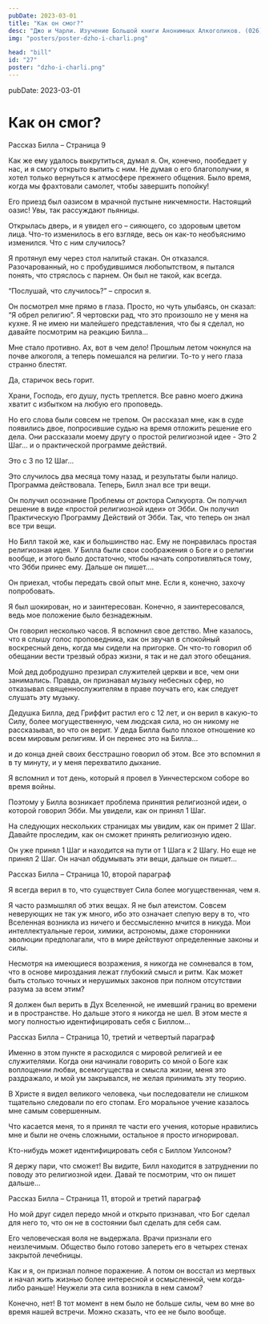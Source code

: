 ```yaml
---
pubDate: 2023-03-01
title: "Как он смог?"
desc: "Джо и Чарли. Изучение Большой книги Анонимных Алкоголиков. (026)"
img: "posters/poster-dzho-i-charli.png"

head: "bill"
id: "27"
poster: "dzho-i-charli.png"
---
```


pubDate: 2023-03-01

# Как он смог?

Рассказ Билла – Страница 9

Как же ему удалось выкрутиться, думал я. Он, конечно, пообедает у нас, и я смогу открыто выпить с ним. Не думая о его благополучии, я хотел только вернуться к атмосфере прежнего общения. Было время, когда мы фрахтовали самолет, чтобы завершить попойку!

Его приезд был оазисом в мрачной пустыне никчемности. Настоящий оазис! Увы, так рассуждают пьяницы.

Открылась дверь, и я увидел его – сияющего, со здоровым цветом лица. Что-то изменилось в его взгляде, весь он как-то необъяснимо изменился. Что с ним случилось?

Я протянул ему через стол налитый стакан. Он отказался. Разочарованный, но с пробудившимся любопытством, я пытался понять, что стряслось с парнем. Он был не такой, как всегда.

“Послушай, что случилось?” – спросил я.

Он посмотрел мне прямо в глаза. Просто, но чуть улыбаясь, он сказал: “Я обрел религию”.
Я чертовски рад, что это произошло не у меня на кухне. Я не имею ни малейшего представления, что бы я сделал, но давайте посмотрим на реакцию Билла…

Мне стало противно. Ах, вот в чем дело! Прошлым летом чокнулся на почве алкоголя, а теперь помешался на религии. То-то у него глаза странно блестят.

Да, старичок весь горит.

Храни, Господь, его душу, пусть треплется. Все равно моего джина хватит с избытком на любую его проповедь.

Но его слова были совсем не трепом. Он рассказал мне, как в суде появились двое, попросившие судью на время отложить решение его дела. Они рассказали моему другу о простой религиозной идее - Это 2 Шаг…
и о практической программе действий.

Это с 3 по 12 Шаг…

Это случилось два месяца тому назад, и результаты были налицо. Программа действовала.
Теперь, Билл знал все три вещи.

Он получил осознание Проблемы от доктора Силкуорта. Он получил решение в виде «простой религиозной идеи» от Эбби. Он получил Практическую Программу Действий от Эбби. Так, что теперь он знал все три вещи.

Но Билл такой же, как и большинство нас. Ему не понравилась простая религиозная идея. У Билла были свои соображения о Боге и о религии вообще, и этого было достаточно, чтобы начать сопротивляться тому, что Эбби принес ему. Дальше он пишет….

Он приехал, чтобы передать свой опыт мне. Если я, конечно, захочу попробовать.

Я был шокирован, но и заинтересован. Конечно, я заинтересовался, ведь мое положение было безнадежным.

Он говорил несколько часов. Я вспомнил свое детство. Мне казалось, что я слышу голос проповедника, как он звучал в спокойный воскресный день, когда мы сидели на пригорке. Он что-то говорил об обещании вести трезвый образ жизни, я так и не дал этого обещания.

Мой дед добродушно презирал служителей церкви и все, чем они занимались. Правда, он признавал музыку небесных сфер, но отказывал священнослужителям в праве поучать его, как следует слушать эту музыку.

Дедушка Билла, дед Гриффит растил его с 12 лет, и он верил в какую-то Силу, более могущественную, чем людская сила, но он никому не рассказывал, во что он верит. У деда Билла было плохое отношение ко всем мировым религиям. И он перенес это на Билла…

и до конца дней своих бесстрашно говорил об этом. Все это вспомнил я в ту минуту, и у меня перехватило дыхание.

Я вспомнил и тот день, который я провел в Уинчестерском соборе во время войны.

Поэтому у Билла возникает проблема принятия религиозной идеи, о которой говорил Эбби. Мы увидели, как он принял 1 Шаг.

На следующих нескольких страницах мы увидим, как он примет 2 Шаг. Давайте проследим, как он сможет принять религиозную идею.

Он уже принял 1 Шаг и находится на пути от 1 Шага к 2 Шагу. Но еще не принял 2 Шаг. Он начал обдумывать эти вещи, дальше он пишет…

Рассказ Билла – Страница 10, второй параграф

Я всегда верил в то, что существует Сила более могущественная, чем я.

Я часто размышлял об этих вещах. Я не был атеистом. Совсем неверующих не так уж много, ибо это означает слепую веру в то, что Вселенная возникла из ничего и бессмысленно мчится в никуда. Мои интеллектуальные герои, химики, астрономы, даже сторонники эволюции предполагали, что в мире действуют определенные законы и силы.

Несмотря на имеющиеся возражения, я никогда не сомневался в том, что в основе мироздания лежат глубокий смысл и ритм. Как может быть столько точных и нерушимых законов при полном отсутствии разума за всем этим?

Я должен был верить в Дух Вселенной, не имевший границ во времени и в пространстве. Но дальше этого я никогда не шел.
В этом месте я могу полностью идентифицировать себя с Биллом…

Рассказ Билла – Страница 10, третий и четвертый параграф

Именно в этом пункте я расходился с мировой религией и ее служителями. Когда они начинали говорить со мной о Боге как воплощении любви, всемогущества и смысла жизни, меня это раздражало, и мой ум закрывался, не желая принимать эту теорию.

В Христе я видел великого человека, чьи последователи не слишком тщательно следовали по его стопам. Его моральное учение казалось мне самым совершенным.

Что касается меня, то я принял те части его учения, которые нравились мне и были не очень сложными, остальное я просто игнорировал.

Кто-нибудь может идентифицировать себя с Биллом Уилсоном?

Я держу пари, что сможет! Вы видите, Билл находится в затруднении по поводу это религиозной идеи. Давай те посмотрим, что он пишет дальше…

Рассказ Билла – Страница 11, второй и третий параграф

Но мой друг сидел передо мной и открыто признавал, что Бог сделал для него то, что он не в состоянии был сделать для себя сам.

Его человеческая воля не выдержала. Врачи признали его неизлечимым. Общество было готово запереть его в четырех стенах закрытой лечебницы.

Как и я, он признал полное поражение. А потом он восстал из мертвых и начал жить жизнью более интересной и осмысленной, чем когда-либо раньше!
Неужели эта сила возникла в нем самом?

Конечно, нет! В тот момент в нем было не больше силы, чем во мне во время нашей встречи. Можно сказать, что ее не было вообще.
